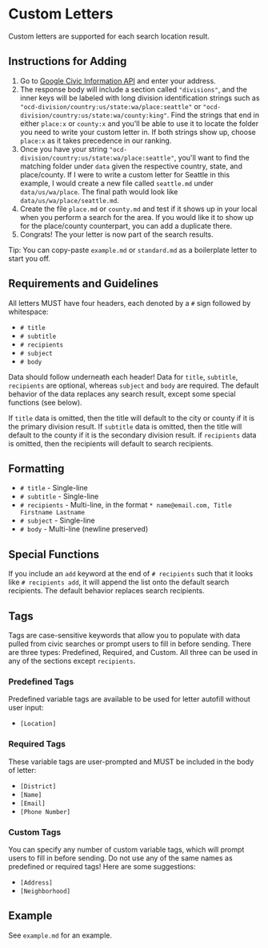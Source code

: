 # Custom Letters
Custom letters are supported for each search location result. 

## Instructions for Adding
1. Go to 
[Google Civic Information API](https://developers.google.com/civic-information/docs/v2/representatives/representativeInfoByAddress?apix_params=%7B%22levels%22%3A%5B%22administrativeArea2%22%2C%22locality%22%2C%22regional%22%2C%22subLocality1%22%2C%22subLocality2%22%5D%7D)
and enter your address. 
2. The response body will include a section called `"divisions"`, and the inner keys will be labeled with long division identification strings such as `"ocd-division/country:us/state:wa/place:seattle"` or `"ocd-division/country:us/state:wa/county:king"`. Find the strings that end in either `place:x` or `county:x` and you'll be able to use it to locate the folder you need to write your custom letter in. If both strings show up, choose `place:x` as it takes precedence in our ranking. 
3. Once you have your string `"ocd-division/country:us/state:wa/place:seattle"`, you'll want to find the matching folder under `data` given the respective country, state, and place/county. If I were to write a custom letter for Seattle in this example, I would create a new file called `seattle.md` under `data/us/wa/place`. The final path would look like `data/us/wa/place/seattle.md`.
4. Create the file `place.md` or `county.md` and test if it shows up in your local when you perform a search for the area. If you would like it to show up for the place/county counterpart, you can add a duplicate there.
5. Congrats! The your letter is now part of the search results.

Tip: You can copy-paste `example.md` or `standard.md` as a boilerplate letter to start you off.

## Requirements and Guidelines
All letters MUST have four headers, each denoted by a `#` sign followed by whitespace:
* `# title`
* `# subtitle`
* `# recipients`
* `# subject`
* `# body`

Data should follow underneath each header! Data for `title`, `subtitle`, `recipients` are optional, whereas `subject` and `body` are required. The default behavior of the data replaces any search result, except some special functions (see below).  
  
If `title` data is omitted, then the title will default to the city or county if it is the primary division result.
If `subtitle` data is omitted, then the title will default to the county if it is the secondary division result.
if `recipients` data is omitted, then the recipients will default to search recipients.

## Formatting
* `# title` - Single-line
* `# subtitle` - Single-line
* `# recipients` - Multi-line, in the format `* name@email.com, Title Firstname Lastname`
* `# subject` - Single-line
* `# body` - Multi-line (newline preserved)

## Special Functions
If you include an `add` keyword at the end of `# recipients` such that it looks like `# recipients add`, it will append the list onto the default search recipients. The default behavior replaces search recipients.

## Tags
Tags are case-sensitive keywords that allow you to populate with data pulled from civic searches or prompt users to fill in before sending.
There are three types: Predefined, Required, and Custom. All three can be used in any of the sections except `recipients`.

### Predefined Tags
Predefined variable tags are available to be used for letter autofill without user input:
* `[Location]`

### Required Tags
These variable tags are user-prompted and MUST be included in the body of letter:
* `[District]`
* `[Name]`
* `[Email]`
* `[Phone Number]`

### Custom Tags
You can specify any number of custom variable tags, which will prompt users to fill in before sending. Do not use any of the same names as predefined or required tags!
Here are some suggestions:
* `[Address]`
* `[Neighborhood]`

## Example
See `example.md` for an example.
